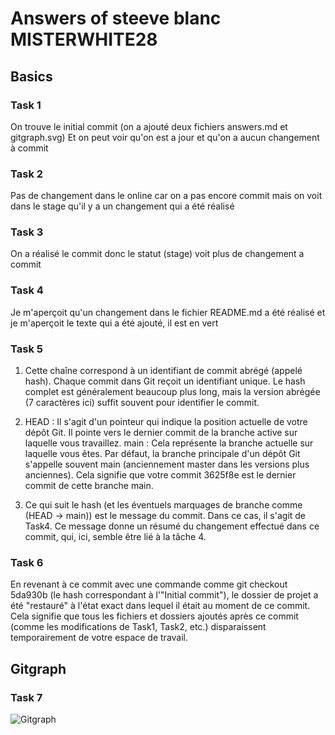 # Answers of steeve blanc MISTERWHITE28

## Basics
### Task 1
On trouve le initial commit (on a ajouté deux fichiers answers.md et gitgraph.svg)
Et on peut voir qu'on est a jour et qu'on a aucun changement à commit

### Task 2
Pas de changement dans le online car on a pas encore commit mais on voit dans le stage qu'il y a un changement qui a été réalisé

### Task 3
On a réalisé le commit donc le statut (stage) voit plus de changement a commit 

### Task 4
Je m'aperçoit qu'un changement dans le fichier README.md a été réalisé et je m'aperçoit le texte qui a été ajouté, il est en vert 

### Task 5
1. Cette chaîne correspond à un identifiant de commit abrégé (appelé hash). Chaque commit dans Git reçoit un identifiant unique. Le hash complet est généralement beaucoup plus long, mais la version abrégée (7 caractères ici) suffit souvent pour identifier le commit.

2. HEAD : Il s'agit d'un pointeur qui indique la position actuelle de votre dépôt Git. Il pointe vers le dernier commit de la branche active sur laquelle vous travaillez.
main : Cela représente la branche actuelle sur laquelle vous êtes. Par défaut, la branche principale d'un dépôt Git s'appelle souvent main (anciennement master dans les versions plus anciennes). Cela signifie que votre commit 3625f8e est le dernier commit de cette branche main.

3. Ce qui suit le hash (et les éventuels marquages de branche comme (HEAD -> main)) est le message du commit. Dans ce cas, il s'agit de Task4. Ce message donne un résumé du changement effectué dans ce commit, qui, ici, semble être lié à la tâche 4.

### Task 6
En revenant à ce commit avec une commande comme git checkout 5da930b (le hash correspondant à l'"Initial commit"), le dossier de projet a été "restauré" à l'état exact dans lequel il était au moment de ce commit. Cela signifie que tous les fichiers et dossiers ajoutés après ce commit (comme les modifications de Task1, Task2, etc.) disparaissent temporairement de votre espace de travail.

## Gitgraph

### Task 7

![Gitgraph](img/gitgraph.svg)